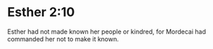 # Esther 2:10

Esther had not made known her people or kindred, for Mordecai had commanded her not to make it known.
